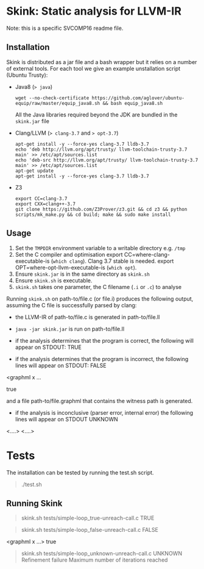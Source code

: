 Skink: Static analysis for LLVM-IR
==================================

Note: this is a specific SVCOMP16 readme file.

Installation
------------

Skink is distributed as a jar file and a bash wrapper but it relies on a number of external tools. 
For each tool we give an example unstallation script (Ubuntu Trusty):

  * Java8 (`> java`) 
    ~~~~~
    wget --no-check-certificate https://github.com/aglover/ubuntu-equip/raw/master/equip_java8.sh && bash equip_java8.sh
    ~~~~~

    All the Java libraries required beyond the JDK are bundled in the `skink.jar` file

  * Clang/LLVM (`> clang-3.7` and `> opt-3.7`)
    ~~~~~
    apt-get install -y --force-yes clang-3.7 lldb-3.7
    echo 'deb http://llvm.org/apt/trusty/ llvm-toolchain-trusty-3.7 main' >> /etc/apt/sources.list
    echo 'deb-src http://llvm.org/apt/trusty/ llvm-toolchain-trusty-3.7 main' >> /etc/apt/sources.list
    apt-get update
    apt-get install -y --force-yes clang-3.7 lldb-3.7
    ~~~~~

  * Z3
    ~~~~~
    export CC=clang-3.7
    export CXX=clang++-3.7
    git clone https://github.com/Z3Prover/z3.git && cd z3 && python scripts/mk_make.py && cd build; make && sudo make install
    ~~~~~

Usage
-----

  1. Set the `TMPDIR` environment variable to a writable directory e.g. `/tmp`
  2. Set the C compiler and optimisation 
     export CC=where-clang-executable-is (`which clang`). Clang 3.7 stable is needed.
     export OPT=where-opt-llvm-executable-is (`which opt`). 
  3. Ensure `skink.jar` is in the same directory as `skink.sh`
  4. Ensure `skink.sh` is executable.
  5. `skink.sh` takes one parameter, the C filename (`.i` or `.c`) to analyse

Running `skink.sh` on path-to/file.c (or file.i) produces the following output, assuming the C file is successfully parsed by clang:
- the LLVM-IR of path-to/file.c is generated in path-to/file.ll
- `java -jar skink.jar` is run on path-to/file.ll

- if the analysis determines that the program is correct, the following
will appear on STDOUT:
TRUE

- if the analysis determines that the program is incorrect, the following lines
will appear on STDOUT:
FALSE
<?xml version="1.0" encoding="UTF-8" standalone="no"?>
<graphml x ...
>
<node id="n10"></node>
<node id="n11"><data key="sink">true</data></node>

</graph>

</graphml>
and a file path-to/file.graphml that contains the witness path is generated.

- if the analysis is inconclusive (parser error, internal error) the following lines
will appear on STDOUT
UNKNOWN
<reason1>
<reason2>
<....>
<....>

Tests
=====
The installation can be tested by running the test.sh script.

> ./test.sh
 
Running Skink
-------------
> skink.sh tests/simple-loop_true-unreach-call.c
TRUE

> skink.sh tests/simple-loop_false-unreach-call.c
FALSE
<?xml version="1.0" encoding="UTF-8" standalone="no"?>
<graphml x ...>
<node id="n10"></node>
<node id="n11"><data key="sink">true</data></node>

</graph>

</graphml>

> skink.sh tests/simple-loop_unknown-unreach-call.c
UNKNOWN
Refinement failure
Maximum number of iterations reached

